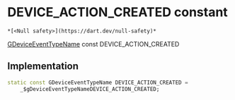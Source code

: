 


# DEVICE_ACTION_CREATED constant




    *[<Null safety>](https://dart.dev/null-safety)*


[GDeviceEventTypeName](../../third_party_yonomi_graphql_schema___generated___schema.docs.schema.gql/GDeviceEventTypeName-class.md) const DEVICE_ACTION_CREATED
  







## Implementation

```dart
static const GDeviceEventTypeName DEVICE_ACTION_CREATED =
    _$gDeviceEventTypeNameDEVICE_ACTION_CREATED;


```







